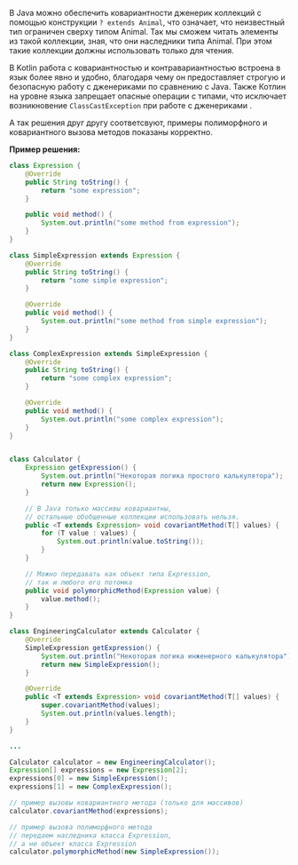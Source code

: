 В Java можно обеспечить ковариантности дженерик коллекций с помощью конструкции `? extends Animal`, что означает, что неизвестный тип ограничен сверху типом Animal. Так мы сможем читать элементы из такой коллекции, зная, что они наследники типа Animal. При этом такие коллекции должны использовать только для чтения.

В Kotlin работа с ковариантностью и контравариантностью встроена в язык более явно и удобно, благодаря чему он предоставляет строгую и безопасную работу с дженериками по сравнению с Java. 
Также Котлин на уровне языка запрещает опасные операции с типами, что исключает возникновение `ClassCastException` при работе с дженериками .

А так решения друг другу соответсвуют, примеры полиморфного и ковариантного вызова методов показаны корректно.

**Пример решения:**

```java
class Expression {
    @Override
    public String toString() {
        return "some expression";
    }

    public void method() {
        System.out.println("some method from expression");
    }
}

class SimpleExpression extends Expression {
    @Override
    public String toString() {
        return "some simple expression";
    }

    @Override
    public void method() {
        System.out.println("some method from simple expression");
    }
}

class ComplexExpression extends SimpleExpression {
    @Override
    public String toString() {
        return "some complex expression";
    }

    @Override
    public void method() {
        System.out.println("some complex expression");
    }
}


class Calculator {
    Expression getExpression() {
        System.out.println("Некоторая логика простого калькулятора");
        return new Expression();
    }

    // В Java только массивы ковариантны,
    // остальные обобщенные коллекции использовать нельзя.
    public <T extends Expression> void covariantMethod(T[] values) {
        for (T value : values) {
            System.out.println(value.toString());
        }
    }

    // Можно передавать как объект типа Expression, 
    // так и любого его потомка
    public void polymorphicMethod(Expression value) {
        value.method();
    }
}

class EngineeringCalculator extends Calculator {
    @Override
    SimpleExpression getExpression() {
        System.out.println("Некоторая логика инженерного калькулятора");
        return new SimpleExpression();
    }

    @Override
    public <T extends Expression> void covariantMethod(T[] values) {
        super.covariantMethod(values);
        System.out.println(values.length);
    }
}

...

Calculator calculator = new EngineeringCalculator();
Expression[] expressions = new Expression[2];
expressions[0] = new SimpleExpression();
expressions[1] = new ComplexExpression();

// пример вызовы ковариантного метода (только для массивов)
calculator.covariantMethod(expressions);

// пример вызова полиморфного метода 
// передаем наследника класса Expression, 
// а не объект класса Expression
calculator.polymorphicMethod(new SimpleExpression());
```